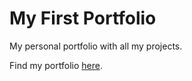# My First Portfolio

My personal portfolio with all my projects. 

Find my portfolio [here](https://feliciavonbraun.github.io/MyPortfolio/).
